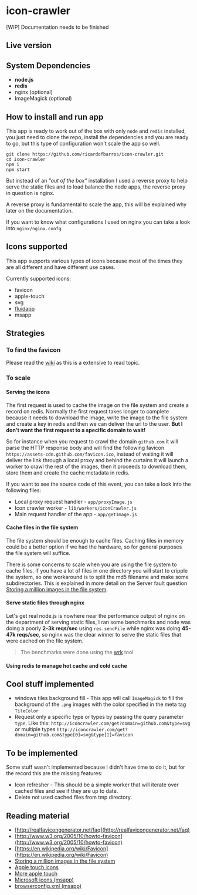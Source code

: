 # icon-crawler

[WIP] Documentation needs to be finished

## Live version

## System Dependencies
- **node.js**
- **redis**
- nginx (optional)
- ImageMagick (optional)

## How to install and run app

This app is ready to work out of the box with only `node` and `redis` installed, you just need to clone the repo, install the dependencies and you are ready to go, but this type of configuration won't scale the app so well.

```shell
git clone https://github.com/ricardofbarros/icon-crawler.git
cd icon-crawler
npm i
npm start
```

But instead of an _"out of the box"_ installation I used a reverse proxy to help serve the static files  and to load balance the node apps, the reverse proxy in question is nginx.

A reverse proxy is fundamental to scale the app, this will be explained why later on the documentation.

If you want to know what configurations I used on nginx you can take a look into `nginx/nginx.confg`.

## Icons supported
This app supports various types of icons because most of the times they are all different and have different use cases.

Currently supported icons:

- favicon
- apple-touch
- svg
- [fluidapp](http://fluidapp.com/)
- msapp

## Strategies

### To find the favicon
Please read the [wiki]() as this is a extensive to read topic.

### To scale

#### Serving the icons

The first request is used to cache the image on the file system and create a record on redis.
Normally the first request takes longer to complete because it needs to download the image, write the image to the file system and create a key in redis and then we can deliver the url to the user. **But I don't want the first request to a specific domain to wait!**

So for instance when you request to crawl the domain `github.com` it will parse the HTTP response body and will find the following favicon `https://assets-cdn.github.com/favicon.ico`, instead of waiting it will deliver the link through a local proxy and behind the curtains it will launch a worker to crawl the rest of the images, then it proceeds to download them, store them and create the cache metadata in redis.

If you want to see the source code of this event, you can take a look into the following files:
- Local proxy request handler - `app/proxyImage.js`
- Icon crawler worker - `lib/workers/iconCrawler.js`
- Main request handler of the app - `app/getImage.js`

#### Cache files in the file system
The file system should be enough to cache files. Caching files in memory could be a better option if we had the hardware, so for general purposes the file system will suffice.

There is some concerns to scale when you are using the file system to cache files.
If you have a lot of files in one directory you will start to cripple the system, so one workaround is to split the md5 filename and make some subdirectories. This is explained in more detail on the Server fault question [Storing a million images in the file system](#fs).

#### Serve static files through nginx
Let's get real node.js is nowhere near the performance output of nginx on the department of serving static files, I ran some benchmarks and node was doing a poorly **2-3k reqs/sec** using `res.sendFile` while nginx was doing **45-47k reqs/sec**, so nginx was the clear winner to serve the static files that were cached on the file system.

> The benchmarks were done using the [wrk](https://github.com/wg/wrk) tool

#### Using redis to manage hot cache and cold cache

## Cool stuff implemented
- windows tiles background fill - This app will call `ImageMagick` to fill the background of the `.png` images with the color specified in the meta tag `TileColor`
- Request only a specific type or types by passing the query parameter `type`. Like this: `http://iconcrawler.com/get?domain=github.com&type=svg` or multiple types `http://iconcrawler.com/get?domain=github.com&type[0]=svg&type[1]=favicon`


## To be implemented
Some stuff wasn't implemented because I didn't have time to do it, but for the record this are the missing features:

- Icon refresher - This should be a simple worker that will iterate over cached files and see if they are up to date.
- Delete not used cached files from tmp directory.

## Reading material

- [http://realfavicongenerator.net/faq](http://realfavicongenerator.net/faq)
- [http://www.w3.org/2005/10/howto-favicon](http://www.w3.org/2005/10/howto-favicon)
- [https://en.wikipedia.org/wiki/Favicon](https://en.wikipedia.org/wiki/Favicon)
- <a name="fs"></a>[Storing a million images in the file system](http://serverfault.com/questions/95444/storing-a-million-images-in-the-filesystem)
- [Apple touch icons](https://developer.apple.com/library/ios/documentation/AppleApplications/Reference/SafariWebContent/ConfiguringWebApplications/ConfiguringWebApplications.html)
- [More apple touch](https://realfavicongenerator.net/blog/apple-touch-icon-the-good-the-bad-the-ugly/)
- [Microsoft icons (msapp)](https://msdn.microsoft.com/en-us/library/dn255024.aspx)
- [browserconfig.xml (msapp)](http://stackoverflow.com/a/26626329/2862991)
